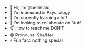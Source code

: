 - 👋 Hi, I’m @bellehalo
- 👀 I’m interested in Psychology
- 🌱 I’m currently learning a lot!
- 💞️ I’m looking to collaborate on Stuff
- 📫 How to reach me DON'T
- 😄 Pronouns: She/Her
- ⚡ Fun fact: nothing special

<!---
bellehalo/bellehalo is a ✨ special ✨ repository because its `README.md` (this file) appears on your GitHub profile.
You can click the Preview link to take a look at your changes.
--->

